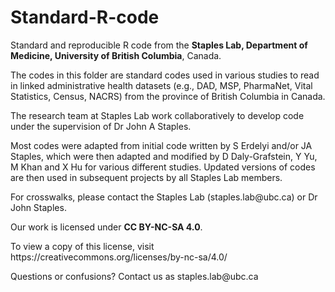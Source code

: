 # Standard-R-code
<p>Standard and reproducible R code from the <b>Staples Lab, Department of Medicine, University of British Columbia</b>, Canada.</p>
<p>The codes in this folder are standard codes used in various studies to read in linked administrative health datasets (e.g., DAD, MSP, PharmaNet, Vital Statistics, Census, NACRS) from the province of British Columbia in Canada.</p>
<p>The research team at Staples Lab work collaboratively to develop code under the supervision of Dr John A Staples.</p>
<p>Most codes were adapted from initial code written by S Erdelyi and/or JA Staples, which were then adapted 
and modified by D Daly-Grafstein, Y Yu, M Khan and X Hu for various different studies. Updated versions of codes
are then used in subsequent projects by all Staples Lab members.</p> 
<p>For crosswalks, please contact the Staples Lab (staples.lab@ubc.ca) or Dr John Staples.</p>

<p>Our work is licensed under <b>CC BY-NC-SA 4.0</b>.</p> 
<p>To view a copy of this license, visit https://creativecommons.org/licenses/by-nc-sa/4.0/</p>
<p>Questions or confusions? Contact us as staples.lab@ubc.ca </p>
